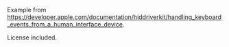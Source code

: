 Example from https://developer.apple.com/documentation/hiddriverkit/handling_keyboard_events_from_a_human_interface_device.

License included.
